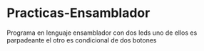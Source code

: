 # Practicas-Ensamblador
Programa en lenguaje ensamblador con dos leds
uno de ellos es parpadeante
el otro es condicional de dos botones
